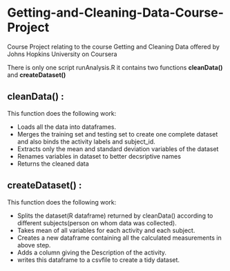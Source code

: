 # Getting-and-Cleaning-Data-Course-Project
Course Project relating to the course Getting and Cleaning Data offered by Johns Hopkins University on Coursera

There is only one script runAnalysis.R it contains two functions **cleanData()** and **createDataset()**

## cleanData() : 
This function does the following work:
               
* Loads all the data into dataframes.
* Merges the training set and testing set to create one complete dataset and also binds the activity labels and subject_id.
* Extracts only the mean and standard deviation variables of the dataset
* Renames variables in dataset to better decsriptive names 
* Returns the cleaned data
## createDataset() : 
This function does the following work:
* Splits the dataset(R dataframe) returned by cleanData() according to different subjects(person on whom data was collected).
* Takes mean of all variables for each activity and each subject.
* Creates a new dataframe containing all the calculated measurements in above step.
* Adds a column giving the Description of the activity.
* writes this dataframe to a csvfile to create a tidy dataset.
